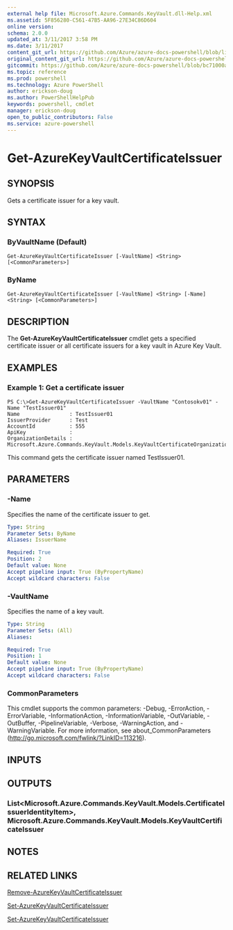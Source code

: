 ```yaml
---
external help file: Microsoft.Azure.Commands.KeyVault.dll-Help.xml
ms.assetid: 5F856280-C561-47B5-AA96-27E34C86D604
online version: 
schema: 2.0.0
updated_at: 3/11/2017 3:58 PM
ms.date: 3/11/2017
content_git_url: https://github.com/Azure/azure-docs-powershell/blob/live/azureps-cmdlets-docs/ResourceManager/AzureRM.KeyVault/v2.6.0/Get-AzureKeyVaultCertificateIssuer.md
original_content_git_url: https://github.com/Azure/azure-docs-powershell/blob/live/azureps-cmdlets-docs/ResourceManager/AzureRM.KeyVault/v2.6.0/Get-AzureKeyVaultCertificateIssuer.md
gitcommit: https://github.com/Azure/azure-docs-powershell/blob/bc71000aa3c7f754b95442dcc415a7324626a15c/azureps-cmdlets-docs/ResourceManager/AzureRM.KeyVault/v2.6.0/Get-AzureKeyVaultCertificateIssuer.md
ms.topic: reference
ms.prod: powershell
ms.technology: Azure PowerShell
author: erickson-doug
ms.author: PowerShellHelpPub
keywords: powershell, cmdlet
manager: erickson-doug
open_to_public_contributors: False
ms.service: azure-powershell
---
```


# Get-AzureKeyVaultCertificateIssuer

## SYNOPSIS
Gets a certificate issuer for a key vault.

## SYNTAX

### ByVaultName (Default)
```
Get-AzureKeyVaultCertificateIssuer [-VaultName] <String> [<CommonParameters>]
```

### ByName
```
Get-AzureKeyVaultCertificateIssuer [-VaultName] <String> [-Name] <String> [<CommonParameters>]
```

## DESCRIPTION
The **Get-AzureKeyVaultCertificateIssuer** cmdlet gets a specified certificate issuer or all certificate issuers for a key vault in Azure Key Vault.

## EXAMPLES

### Example 1: Get a certificate issuer
```
PS C:\>Get-AzureKeyVaultCertificateIssuer -VaultName "Contosokv01" -Name "TestIssuer01"
Name                : TestIssuer01
IssuerProvider      : Test
AccountId           : 555
ApiKey              : 
OrganizationDetails : Microsoft.Azure.Commands.KeyVault.Models.KeyVaultCertificateOrganizationDetails
```

This command gets the certificate issuer named TestIssuer01.

## PARAMETERS

### -Name
Specifies the name of the certificate issuer to get.

```yaml
Type: String
Parameter Sets: ByName
Aliases: IssuerName

Required: True
Position: 2
Default value: None
Accept pipeline input: True (ByPropertyName)
Accept wildcard characters: False
```

### -VaultName
Specifies the name of a key vault.

```yaml
Type: String
Parameter Sets: (All)
Aliases: 

Required: True
Position: 1
Default value: None
Accept pipeline input: True (ByPropertyName)
Accept wildcard characters: False
```

### CommonParameters
This cmdlet supports the common parameters: -Debug, -ErrorAction, -ErrorVariable, -InformationAction, -InformationVariable, -OutVariable, -OutBuffer, -PipelineVariable, -Verbose, -WarningAction, and -WarningVariable. For more information, see about_CommonParameters (http://go.microsoft.com/fwlink/?LinkID=113216).

## INPUTS

## OUTPUTS

### List<Microsoft.Azure.Commands.KeyVault.Models.CertificateIssuerIdentityItem>, Microsoft.Azure.Commands.KeyVault.Models.KeyVaultCertificateIssuer

## NOTES

## RELATED LINKS

[Remove-AzureKeyVaultCertificateIssuer](xref:ResourceManager/AzureRM.KeyVault/v2.6.0/Remove-AzureKeyVaultCertificateIssuer.md)

[Set-AzureKeyVaultCertificateIssuer](xref:ResourceManager/AzureRM.KeyVault/v2.6.0/Set-AzureKeyVaultCertificateIssuer.md)

[Set-AzureKeyVaultCertificateIssuer]()

